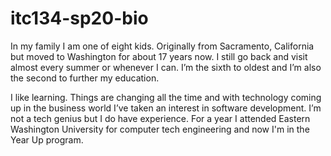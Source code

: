 # itc134-sp20-bio
In my family I am one of eight kids. Originally from Sacramento, California but moved to Washington for about 17 years now. I still go back and visit almost every summer or whenever I can. I’m the sixth to oldest and I’m also the second to further my education. 

I like learning. Things are changing all the time and with technology coming up in the business world I’ve taken an interest in software development. I’m not a tech genius but I do have experience. For a year I attended Eastern Washington University for computer tech engineering and now I'm in the Year Up program. 

